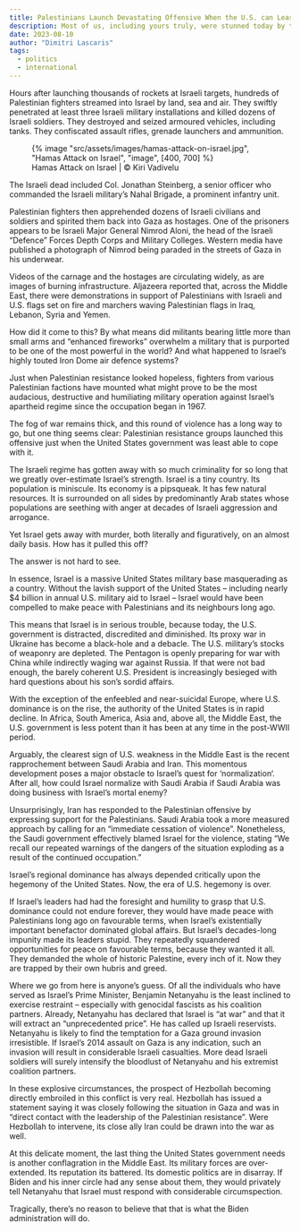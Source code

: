 ```yaml
---
title: Palestinians Launch Devastating Offensive When the U.S. can Least Afford It
description: Most of us, including yours truly, were stunned today by the speed and success of the Palestinian offensive
date: 2023-08-10
author: "Dimitri Lascaris"
tags:
  - politics
  - international
---
```


Hours after launching thousands of rockets at Israeli targets, hundreds of Palestinian fighters streamed into Israel by land, sea and air. They swiftly penetrated at least three Israeli military installations and killed dozens of Israeli soldiers. They destroyed and seized armoured vehicles, including tanks. They confiscated assault rifles, grenade launchers and ammunition.

<!-- excerpt -->

<figure>
{% image "src/assets/images/hamas-attack-on-israel.jpg", "Hamas Attack on Israel", "image", [400, 700] %}
<figcaption>Hamas Attack on Israel | © Kiri Vadivelu</figcaption>
</figure>

The Israeli dead included Col. Jonathan Steinberg, a senior officer who commanded the Israeli military’s Nahal Brigade, a prominent infantry unit.

Palestinian fighters then apprehended dozens of Israeli civilians and soldiers and spirited them back into Gaza as hostages. One of the prisoners appears to be Israeli Major General Nimrod Aloni, the head of the Israeli “Defence” Forces Depth Corps and Military Colleges. Western media have published a photograph of Nimrod being paraded in the streets of Gaza in his underwear.

Videos of the carnage and the hostages are circulating widely, as are images of burning infrastructure. Aljazeera reported that, across the Middle East, there were demonstrations in support of Palestinians with Israeli and U.S. flags set on fire and marchers waving Palestinian flags in Iraq, Lebanon, Syria and Yemen.

How did it come to this? By what means did militants bearing little more than small arms and “enhanced fireworks” overwhelm a military that is purported to be one of the most powerful in the world? And what happened to Israel’s highly touted Iron Dome air defence systems?

Just when Palestinian resistance looked hopeless, fighters from various Palestinian factions have mounted what might prove to be the most audacious, destructive and humiliating military operation against Israel’s apartheid regime since the occupation began in 1967.

The fog of war remains thick, and this round of violence has a long way to go, but one thing seems clear: Palestinian resistance groups launched this offensive just when the United States government was least able to cope with it.

The Israeli regime has gotten away with so much criminality for so long that we greatly over-estimate Israel’s strength. Israel is a tiny country. Its population is miniscule. Its economy is a pipsqueak. It has few natural resources. It is surrounded on all sides by predominantly Arab states whose populations are seething with anger at decades of Israeli aggression and arrogance.

Yet Israel gets away with murder, both literally and figuratively, on an almost daily basis. How has it pulled this off?

The answer is not hard to see.

In essence, Israel is a massive United States military base masquerading as a country. Without the lavish support of the United States – including nearly $4 billion in annual U.S. military aid to Israel – Israel would have been compelled to make peace with Palestinians and its neighbours long ago.

This means that Israel is in serious trouble, because today, the U.S. government is distracted, discredited and diminished. Its proxy war in Ukraine has become a black-hole and a debacle. The U.S. military’s stocks of weaponry are depleted. The Pentagon is openly preparing for war with China while indirectly waging war against Russia. If that were not bad enough, the barely coherent U.S. President is increasingly besieged with hard questions about his son’s sordid affairs.

With the exception of the enfeebled and near-suicidal Europe, where U.S. dominance is on the rise, the authority of the United States is in rapid decline. In Africa, South America, Asia and, above all, the Middle East, the U.S. government is less potent than it has been at any time in the post-WWII period.

Arguably, the clearest sign of U.S. weakness in the Middle East is the recent rapprochement between Saudi Arabia and Iran. This momentous development poses a major obstacle to Israel’s quest for ‘normalization‘. After all, how could Israel normalize with Saudi Arabia if Saudi Arabia was doing business with Israel’s mortal enemy?

Unsurprisingly, Iran has responded to the Palestinian offensive by expressing support for the Palestinians. Saudi Arabia took a more measured approach by calling for an “immediate cessation of violence”. Nonetheless, the Saudi government effectively blamed Israel for the violence, stating “We recall our repeated warnings of the dangers of the situation exploding as a result of the continued occupation.”

Israel’s regional dominance has always depended critically upon the hegemony of the United States. Now, the era of U.S. hegemony is over.

If Israel’s leaders had had the foresight and humility to grasp that U.S. dominance could not endure forever, they would have made peace with Palestinians long ago on favourable terms, when Israel’s existentially important benefactor dominated global affairs. But Israel’s decades-long impunity made its leaders stupid. They repeatedly squandered opportunities for peace on favourable terms, because they wanted it all. They demanded the whole of historic Palestine, every inch of it. Now they are trapped by their own hubris and greed.

Where we go from here is anyone’s guess. Of all the individuals who have served as Israel’s Prime Minister, Benjamin Netanyahu is the least inclined to exercise restraint – especially with genocidal fascists as his coalition partners. Already, Netanyahu has declared that Israel is “at war” and that it will extract an “unprecedented price”. He has called up Israeli reservists. Netanyahu is likely to find the temptation for a Gaza ground invasion irresistible. If Israel’s 2014 assault on Gaza is any indication, such an invasion will result in considerable Israeli casualties. More dead Israeli soldiers will surely intensify the bloodlust of Netanyahu and his extremist coalition partners.

In these explosive circumstances, the prospect of Hezbollah becoming directly embroiled in this conflict is very real. Hezbollah has issued a statement saying it was closely following the situation in Gaza and was in “direct contact with the leadership of the Palestinian resistance”. Were Hezbollah to intervene, its close ally Iran could be drawn into the war as well.

At this delicate moment, the last thing the United States government needs is another conflagration in the Middle East. Its military forces are over-extended. Its reputation its battered. Its domestic politics are in disarray. If Biden and his inner circle had any sense about them, they would privately tell Netanyahu that Israel must respond with considerable circumspection.

Tragically, there’s no reason to believe that that is what the Biden administration will do.
